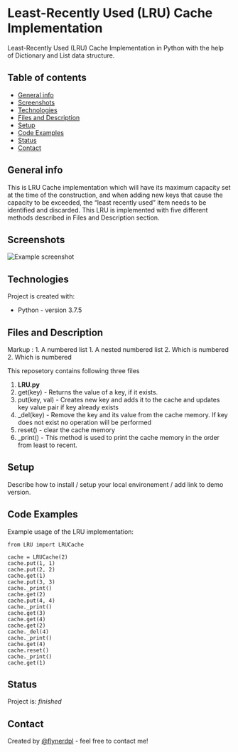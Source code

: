 # Least-Recently Used (LRU) Cache Implementation
Least-Recently Used (LRU) Cache Implementation in Python with the help of Dictionary and List data structure.

## Table of contents
* [General info](#general-info)
* [Screenshots](#screenshots)
* [Technologies](#technologies)
* [Files and Description](#Files-and-Description)
* [Setup](#setup)
* [Code Examples](#Code-Examples)
* [Status](#status)
* [Contact](#contact)

## General info
This is LRU Cache implementation which will have its maximum capacity set at the time of the construction, and when adding new keys that cause the capacity to be exceeded, the “least recently used” item needs to be identified and discarded. This LRU is implemented with five different methods described in Files and Description section.

## Screenshots
![Example screenshot](./img/screenshot.png)

## Technologies
Project is created with:
* Python - version 3.7.5

## Files and Description
 Markup : 1. A numbered list
              1. A nested numbered list
              2. Which is numbered
          2. Which is numbered
          
          
This reposetory contains following three files

1. **LRU.py**
  1. get(key) - Returns the value of a key, if it exists.
  2. put(key, val) - Creates new key and adds it to the cache and updates key value pair if key already exists
  3. _del(key) - Remove the key and its value from the cache memory. If key does not exist no operation will be performed
  4. reset() - clear the cache memory
  5. _print() - This method is used to print the cache memory in the order from least to recent.

## Setup
Describe how to install / setup your local environement / add link to demo version.

## Code Examples
Example usage of the LRU implementation:
```
from LRU import LRUCache

cache = LRUCache(2)
cache.put(1, 1)
cache.put(2, 2)
cache.get(1)
cache.put(3, 3)
cache._print()
cache.get(2)
cache.put(4, 4)
cache._print()
cache.get(3)
cache.get(4)
cache.get(2)
cache._del(4)
cache._print()
cache.get(4)
cache.reset()
cache._print()
cache.get(1)
```

## Status
Project is: _finished_

## Contact
Created by [@flynerdpl](https://www.flynerd.pl/) - feel free to contact me!



 
